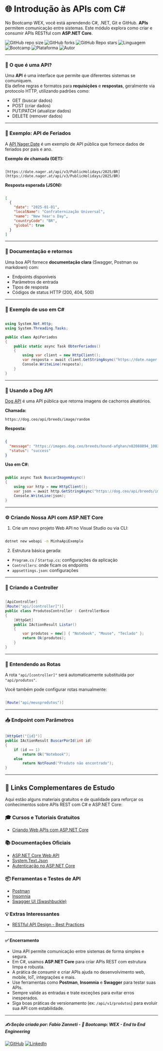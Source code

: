 # 🌐 Introdução às APIs com C#

No Bootcamp WEX, você está aprendendo C#, .NET, Git e GitHub. **APIs** permitem comunicação entre sistemas. Este módulo explora como criar e consumir APIs RESTful com **ASP.NET Core**.

![GitHub repo size](https://img.shields.io/github/repo-size/fzanneti/wex-e2e-csharp)
![GitHub forks](https://img.shields.io/github/forks/fzanneti/wex-e2e-csharp?style=social)
![GitHub Repo stars](https://img.shields.io/github/stars/fzanneti/wex-e2e-csharp?style=social)
![Linguagem](https://img.shields.io/badge/Linguagem-CSharp-blue)
![Bootcamp](https://img.shields.io/badge/WEX-End--to--End%20Engineering-blueviolet?logo=vercel&logoColor=white)
![Plataforma](https://img.shields.io/badge/Powered%20by-DIO.io-red?logo=data:image/svg+xml;base64,PHN2ZyBmaWxsPSIjZmZmIiB2aWV3Qm94PSIwIDAgMzIgMzIiIHhtbG5zPSJodHRwOi8vd3d3LnczLm9yZy8yMDAwL3N2ZyI+PHBhdGggZD0iTTYuNzEgMy4yNWMtMi44OCAxLjQxLTUuMDcgNC4yMy01LjA3IDcuNzYgMCAzLjU4IDIuMjggNi43IDUuMzMgOC4xNSAxLjgzLS42MiAyLjQtMi4yNiAyLjQtMy44MSAwLS4yMy0uMDItLjQ1LS4wNS0uNjZBLjQ0LjQ0IDAgMDExMC4xIDExYy4yNC0uNzUuMTEtMS41My0uMy0yLjIyQzguOTIgNy45NiA3LjMzIDcuNSA1Ljc0IDcuNjZhNS41NSA1LjU1IDAgM)
![Autor](https://img.shields.io/badge/Autor-fzanneti-blue?style=flat-square&logo=github)

---

### 📌 O que é uma API?

Uma **API** é uma interface que permite que diferentes sistemas se comuniquem.  
Ela define regras e formatos para **requisições** e **respostas**, geralmente via protocolo HTTP, utilizando padrões como:

- GET (buscar dados)
- POST (criar dados)
- PUT/PATCH (atualizar dados)
- DELETE (remover dados)

---

### 🎯 Exemplo: API de Feriados

A [API Nager.Date](https://date.nager.at/) é um exemplo de API pública que fornece dados de feriados por país e ano.

**Exemplo de chamada (GET):**

```

[https://date.nager.at/api/v3/PublicHolidays/2025/BR](https://date.nager.at/api/v3/PublicHolidays/2025/BR)

```

**Resposta esperada (JSON):**

```json

[
  {
    "date": "2025-01-01",
    "localName": "Confraternização Universal",
    "name": "New Year's Day",
    "countryCode": "BR",
    "global": true
  }
]

```

---

### 📑 Documentação e retornos

Uma boa API fornece **documentação clara** (Swagger, Postman ou markdown) com:

* Endpoints disponíveis
* Parâmetros de entrada
* Tipos de resposta
* Códigos de status HTTP (200, 404, 500)

---

### 🧪 Exemplo de uso em C\#

```csharp

using System.Net.Http;
using System.Threading.Tasks;

public class ApiFeriados
{
    public static async Task ObterFeriados()
    {
        using var client = new HttpClient();
        var resposta = await client.GetStringAsync("https://date.nager.at/api/v3/PublicHolidays/2025/BR");
        Console.WriteLine(resposta);
    }
}

```

---

### 🐶 Usando a Dog API

[Dog API](https://dog.ceo/dog-api/) é uma API pública que retorna imagens de cachorros aleatórios.

**Chamada:**

```
https://dog.ceo/api/breeds/image/random
```

**Resposta:**

```json

{
  "message": "https://images.dog.ceo/breeds/hound-afghan/n02088094_1003.jpg",
  "status": "success"
}

```

**Uso em C#:**

```csharp

public async Task BuscarImagemAsync()
{
    using var http = new HttpClient();
    var json = await http.GetStringAsync("https://dog.ceo/api/breeds/image/random");
    Console.WriteLine(json);
}

```

---

### ⚙️ Criando Nossa API com ASP.NET Core

1. Crie um novo projeto Web API no Visual Studio ou via CLI:

```bash

dotnet new webapi -n MinhaApiExemplo

```

2. Estrutura básica gerada:

* `Program.cs` / `Startup.cs`: configurações da aplicação
* `Controllers`: onde ficam os endpoints
* `appsettings.json`: configurações

---

### 🧭 Criando a Controller

```csharp

[ApiController]
[Route("api/[controller]")]
public class ProdutosController : ControllerBase
{
    [HttpGet]
    public IActionResult Listar()
    {
        var produtos = new[] { "Notebook", "Mouse", "Teclado" };
        return Ok(produtos);
    }
}

```

---

### 🔀 Entendendo as Rotas

A rota `"api/[controller]"` será automaticamente substituída por `"api/produtos"`.

Você também pode configurar rotas manualmente:

```csharp

[Route("api/meusprodutos")]

```

---

### 📥 Endpoint com Parâmetros

```csharp

[HttpGet("{id}")]
public IActionResult BuscarPorId(int id)
{
    if (id == 1)
        return Ok("Notebook");
    else
        return NotFound("Produto não encontrado");
}

```

---

## 📘 Links Complementares de Estudo

Aqui estão alguns materiais gratuitos e de qualidade para reforçar os conhecimentos sobre APIs REST com C# e ASP.NET Core:

### 🎓 Cursos e Tutoriais Gratuitos

- [Criando Web APIs com ASP.NET Core](https://learn.microsoft.com/pt-br/training/modules/build-web-api-aspnet-core/)

### 📚 Documentações Oficiais

- [ASP.NET Core Web API](https://learn.microsoft.com/pt-br/aspnet/core/web-api/?view=aspnetcore-8.0)
- [System.Text.Json](https://learn.microsoft.com/pt-br/dotnet/standard/serialization/system-text-json/overview)
- [Autenticação no ASP.NET Core](https://learn.microsoft.com/pt-br/aspnet/core/security/authentication/?view=aspnetcore-8.0)

### 📦 Ferramentas e Testes de API

- [Postman](https://www.postman.com/)
- [Insomnia](https://insomnia.rest/)
- [Swagger UI (Swashbuckle)](https://learn.microsoft.com/pt-br/aspnet/core/tutorials/getting-started-with-swashbuckle?view=aspnetcore-8.0&tabs=visual-studio)

### 💡 Extras Interessantes

- [RESTful API Design - Best Practices](https://restfulapi.net/)

---

#### ✅ Encerramento

- Uma API permite comunicação entre sistemas de forma simples e segura.
- Em C#, usamos **ASP.NET Core** para criar APIs REST com estrutura limpa e robusta.
- A prática de consumir e criar APIs ajuda no desenvolvimento web, mobile, IoT, integrações e mais.
- Use ferramentas como **Postman**, **Insomnia** e **Swagger** para testar suas APIs.
- Sempre valide as entradas e trate exceções para evitar erros inesperados.
- Siga boas práticas de versionamento (ex: `/api/v1/produtos`) para evoluir sua API com estabilidade.

---

##### ✍️ Seção criada por: *Fabio Zanneti* - 🎯 Bootcamp: **WEX - End to End Engineering**
[![GitHub](https://img.shields.io/badge/GitHub-fzanneti-181717?style=flat&logo=github)](https://github.com/fzanneti)
[![LinkedIn](https://img.shields.io/badge/LinkedIn-fzanneti-0A66C2?style=flat&logo=linkedin&logoColor=white)](https://linkedin.com/in/fzanneti)
